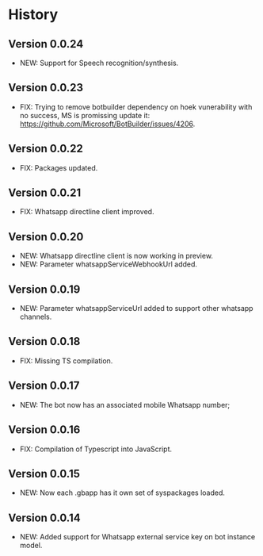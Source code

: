 # History

## Version 0.0.24

- NEW: Support for Speech recognition/synthesis.

## Version 0.0.23
- FIX: Trying to remove botbuilder dependency on hoek vunerability with no success, MS is promissing update it: https://github.com/Microsoft/BotBuilder/issues/4206.

## Version 0.0.22

- FIX: Packages updated.

## Version 0.0.21

- FIX: Whatsapp directline client improved.

## Version 0.0.20

- NEW: Whatsapp directline client is now working in preview.
- NEW: Parameter whatsappServiceWebhookUrl added.

## Version 0.0.19

- NEW: Parameter whatsappServiceUrl added to support other whatsapp channels.

## Version 0.0.18

- FIX: Missing TS compilation.

## Version 0.0.17

- NEW: The bot now has an associated mobile Whatsapp number;

## Version 0.0.16

- FIX: Compilation of Typescript into JavaScript.

## Version 0.0.15

- NEW: Now each .gbapp has it own set of syspackages loaded.

## Version 0.0.14

- NEW: Added support for Whatsapp external service key on bot instance model.
